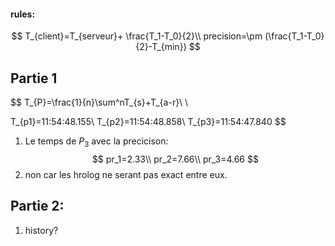 #### rules:
$$
T_{client}=T_{serveur}+ \frac{T_1-T_0}{2}\\
precision=\pm (\frac{T_1-T_0}{2}-T_{min})
$$
## Partie 1
$$
T_{P}=\frac{1}{n}\sum^nT_{s}+T_{a-r}\\
\\

T_{p1}=11:54:48.155\\
T_{p2}=11:54:48.858\\
T_{p3}=11:54:47.840
$$
1. Le temps de $P_3$ avec la precicison:
$$
pr_1=2.33\\
pr_2=7.66\\
pr_3=4.66
$$
2. non car les hrolog ne serant pas exact entre eux.
## Partie 2:
1. history?

